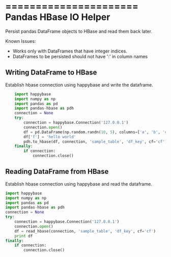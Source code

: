======================
Pandas HBase IO Helper
======================

Persist pandas DataFrame objects to HBase and read them back later.

Known Issues:
- Works only with DataFrames that have integer indices.
- DataFrames to be persisted should not have ':' in column names

Writing DataFrame to HBase
--------------------------


Establish hbase connection using happybase and write the dataframe.

```python
    import happybase
    import numpy as np
    import pandas as pd
    import pandas-hbase as pdh
    connection = None
    try:
        connection = happybase.Connection('127.0.0.1')
        connection.open()
        df = pd.DataFrame(np.random.randn(10, 5), columns=['a', 'b', 'c', 'd', 'e'])
        df['f'] = 'hello world'
        pdh.to_hbase(df, connection, 'sample_table', 'df_key', cf='cf')
    finally:
        if connection:
            connection.close()
```


Reading DataFrame from HBase
----------------------------


Establish hbase connection using happybase and read the dataframe.

```python
import happybase
import numpy as np
import pandas as pd
import pandas-hbase as pdh
connection = None
try:
    connection = happybase.Connection('127.0.0.1')
    connection.open()
    df = read_hbase(connection, 'sample_table', 'df_key', cf='cf')
    print df
finally:
    if connection:
        connection.close()
```
